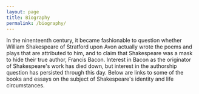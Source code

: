 ```yaml
---
layout: page
title: Biography
permalink: /biography/
---
```

In the ninenteenth century, it became fashionable to question whether William Shakespeare of Stratford upon Avon actually wrote the poems and plays that are attributed to him, and to claim that Shakespeare was a mask to hide their true author, Francis Bacon. Interest in Bacon as the originator of Shakespeare's work has died down, but interest in the authorship question has persisted through this day. Below are links to some of the books and essays on the subject of Shakespeare's identity and life circumstances. 
